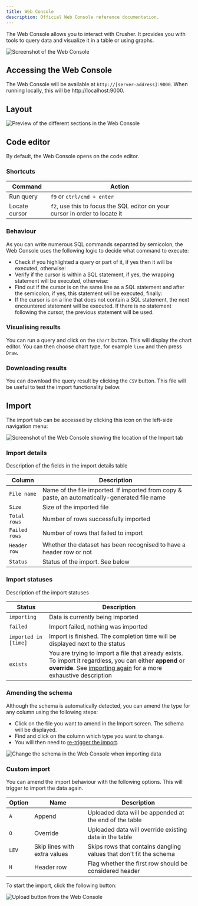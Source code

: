 ```yaml
---
title: Web Console
description: Official Web Console reference documentation.
---
```


The Web Console allows you to interact with Crusher. It provides you with tools
to query data and visualize it in a table or using graphs.

<img
  alt="Screenshot of the Web Console"
  className="screenshot--shadow screenshot--docs screenshot--small"
  src="/img/docs/console/overview.png"
/>

## Accessing the Web Console

The Web Console will be available at `http://[server-address]:9000`. When
running locally, this will be http://localhost:9000.

## Layout

<img
  alt="Preview of the different sections in the Web Console"
  className="screenshot--shadow screenshot--docs screenshot--small"
  src="/img/docs/console/layout.png"
/>

## Code editor

By default, the Web Console opens on the code editor.

### Shortcuts

| Command       | Action                                                                      |
| ------------- | --------------------------------------------------------------------------- |
| Run query     | `f9` or `ctrl/cmd + enter`                                                  |
| Locate cursor | `f2`, use this to focus the SQL editor on your cursor in order to locate it |

### Behaviour

As you can write numerous SQL commands separated by semicolon, the Web Console
uses the following logic to decide what command to execute:

- Check if you highlighted a query or part of it, if yes then it will be
  executed, otherwise:
- Verify if the cursor is within a SQL statement, if yes, the wrapping statement
  will be executed, otherwise:
- Find out if the cursor is on the same line as a SQL statement and after the
  semicolon, if yes, this statement will be executed, finally:
- If the cursor is on a line that does not contain a SQL statement, the next
  encountered statement will be executed. If there is no statement following the
  cursor, the previous statement will be used.

### Visualising results

You can run a query and click on the `Chart` button. This will display the chart
editor. You can then choose chart type, for example `line` and then press
`Draw`.

### Downloading results

You can download the query result by clicking the `CSV` button. This file will
be useful to test the import functionality below.

## Import

The import tab can be accessed by clicking this icon on the left-side navigation
menu:

<img
  alt="Screenshot of the Web Console showing the location of the Import tab"
  className="screenshot--shadow screenshot--docs screenshot--small"
  src="/img/docs/console/importTab.png"
/>

### Import details

Description of the fields in the import details table

| Column        | Description                                                                                    |
| ------------- | ---------------------------------------------------------------------------------------------- |
| `File name`   | Name of the file imported. If imported from copy & paste, an automatically-generated file name |
| `Size`        | Size of the imported file                                                                      |
| `Total rows`  | Number of rows successfully imported                                                           |
| `Failed rows` | Number of rows that failed to import                                                           |
| `Header row`  | Whether the dataset has been recognised to have a header row or not                            |
| `Status`      | Status of the import. See below                                                                |

### Import statuses

Description of the import statuses

| Status               | Description                                                                                                                                                                                      |
| -------------------- | ------------------------------------------------------------------------------------------------------------------------------------------------------------------------------------------------ |
| `importing`          | Data is currently being imported                                                                                                                                                                 |
| `failed`             | Import failed, nothing was imported                                                                                                                                                              |
| `imported in [time]` | Import is finished. The completion time will be displayed next to the status                                                                                                                     |
| `exists`             | You are trying to import a file that already exists. To import it regardless, you can either **append** or **override**. See [importing again](#custom-import) for a more exhaustive description |

### Amending the schema

Although the schema is automatically detected, you can amend the type for any
column using the following steps:

- Click on the file you want to amend in the Import screen. The schema will be
  displayed.
- Find and click on the column which type you want to change.
- You will then need to [re-trigger the import](#custom-import).

<img
  alt=" Change the schema in the Web Console when importing data"
  className="screenshot--shadow screenshot--docs"
  src="/img/docs/console/amendType.jpg"
/>

### Custom import

You can amend the import behaviour with the following options. This will trigger
to import the data again.

| Option | Name                         | Description                                                        |
| ------ | ---------------------------- | ------------------------------------------------------------------ |
| `A`    | Append                       | Uploaded data will be appended at the end of the table             |
| `O`    | Override                     | Uploaded data will override existing data in the table             |
| `LEV`  | Skip lines with extra values | Skips rows that contains dangling values that don't fit the schema |
| `H`    | Header row                   | Flag whether the first row should be considered header             |

To start the import, click the following button:

![Upload button from the Web Console](/img/docs/console/uploadButton.png)
